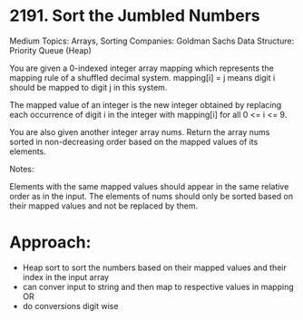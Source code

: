 # 2191. Sort the Jumbled Numbers
Medium
Topics: Arrays, Sorting
Companies: Goldman Sachs
Data Structure: Priority Queue (Heap)

You are given a 0-indexed integer array mapping which represents the mapping rule of a shuffled decimal system. mapping[i] = j means digit i should be mapped to digit j in this system.

The mapped value of an integer is the new integer obtained by replacing each occurrence of digit i in the integer with mapping[i] for all 0 <= i <= 9.

You are also given another integer array nums. Return the array nums sorted in non-decreasing order based on the mapped values of its elements.

Notes:

Elements with the same mapped values should appear in the same relative order as in the input.
The elements of nums should only be sorted based on their mapped values and not be replaced by them.

# Approach:
- Heap sort to sort the numbers based on their mapped values and their index in the input array 
- can conver input to string and then map to respective values in mapping OR
- do conversions digit wise